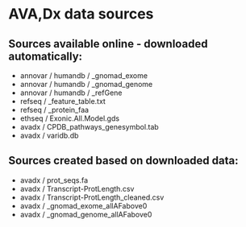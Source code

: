 # AVA,Dx data sources

## Sources available online - downloaded automatically:
- annovar / humandb / <assembly>_gnomad_exome
- annovar / humandb / <assembly>_gnomad_genome
- annovar / humandb / <assembly>_refGene
- refseq / <assembly>_feature_table.txt
- refseq / <assembly>_protein_faa
- ethseq / Exonic.All.Model.gds
- avadx / CPDB_pathways_genesymbol.tab
- avadx / varidb.db

## Sources created based on downloaded data:
- avadx / prot_seqs.fa
- avadx / Transcript-ProtLength.csv
- avadx / Transcript-ProtLength_cleaned.csv
- avadx / <assembly>_gnomad_exome_allAFabove0
- avadx / <assembly>_gnomad_genome_allAFabove0
